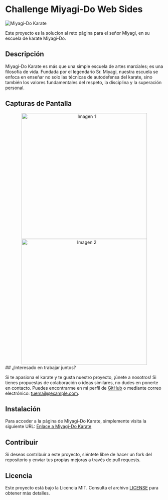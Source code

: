 # Challenge  Miyagi-Do Web Sides

![Miyagi-Do Karate](https://github.com/JDiegx/Miyagi-Do-Page-Challenge/assets/147659518/4b1768cb-8082-438a-8295-2aa8c9186e08)


Este proyecto es la solucion al reto página para el señor Miyagi, en su escuela de karate Miyagi-Do.

## Descripción

Miyagi-Do Karate es más que una simple escuela de artes marciales; es una filosofía de vida. Fundada por el legendario Sr. Miyagi, nuestra escuela se enfoca en enseñar no solo las técnicas de autodefensa del karate, sino también los valores fundamentales del respeto, la disciplina y la superación personal.

## Capturas de Pantalla
<div align="center">
  <img src="[https://github.com/JDiegx/MenuAntuan/assets/147659518/ad7728d7-a2d4-44cc-ae5f-67bbe00b03ec](https://github.com/JDiegx/Miyagi-Do-Page-Challenge/assets/147659518/c99c357f-c233-4dc7-9060-814fe6e3212b)" width="400" alt="Imagen 1">
  <img src="[https://github.com/JDiegx/MenuAntuan/assets/147659518/d41efa13-d24b-4712-ba6d-ec81f31b7f55](https://github.com/JDiegx/Miyagi-Do-Page-Challenge/assets/147659518/4569e802-f95c-4d3f-9b21-b616c014b0cd)" width="400" alt="Imagen 2">
</div>
## ¿Interesado en trabajar juntos?

Si te apasiona el karate y te gusta nuestro proyecto, ¡únete a nosotros! Si tienes propuestas de colaboración o ideas similares, no dudes en ponerte en contacto. Puedes encontrarme en mi perfil de [GitHub](https://github.com/tuusuario) o mediante correo electrónico: tuemail@example.com.

## Instalación

Para acceder a la página de Miyagi-Do Karate, simplemente visita la siguiente URL: [Enlace a Miyagi-Do Karate](https://miyagido.com)

## Contribuir

Si deseas contribuir a este proyecto, siéntete libre de hacer un fork del repositorio y enviar tus propias mejoras a través de pull requests.

## Licencia

Este proyecto está bajo la Licencia MIT. Consulta el archivo [LICENSE](LICENSE) para obtener más detalles.
